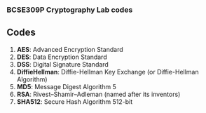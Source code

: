 ### BCSE309P Cryptography Lab codes

## Codes


1. **AES**: Advanced Encryption Standard
2. **DES**: Data Encryption Standard
3. **DSS**: Digital Signature Standard
4. **DiffieHellman**: Diffie-Hellman Key Exchange (or Diffie-Hellman Algorithm)
5. **MD5**: Message Digest Algorithm 5
6. **RSA**: Rivest–Shamir–Adleman (named after its inventors)
7. **SHA512**: Secure Hash Algorithm 512-bit
